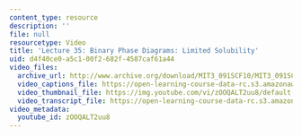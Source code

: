 ```yaml
---
content_type: resource
description: ''
file: null
resourcetype: Video
title: 'Lecture 35: Binary Phase Diagrams: Limited Solubility'
uid: d4f40ce0-a5c1-00f2-682f-4587caf61a44
video_files:
  archive_url: http://www.archive.org/download/MIT3_091SCF10/MIT3_091SCF10lec35_300k.mp4
  video_captions_file: https://open-learning-course-data-rc.s3.amazonaws.com/3-091sc-introduction-to-solid-state-chemistry-fall-2010/073e6e47032d55f6abde3c7752a47d96_zOOQALT2uu8.vtt
  video_thumbnail_file: https://img.youtube.com/vi/zOOQALT2uu8/default.jpg
  video_transcript_file: https://open-learning-course-data-rc.s3.amazonaws.com/3-091sc-introduction-to-solid-state-chemistry-fall-2010/d5bcee544f313876fb1bab6788babd61_zOOQALT2uu8.pdf
video_metadata:
  youtube_id: zOOQALT2uu8
---
```

